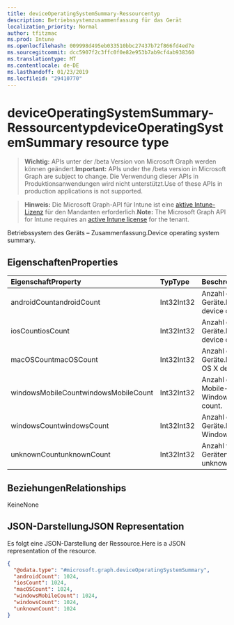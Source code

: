 ```yaml
---
title: deviceOperatingSystemSummary-Ressourcentyp
description: Betriebssystemzusammenfassung für das Gerät
localization_priority: Normal
author: tfitzmac
ms.prod: Intune
ms.openlocfilehash: 009998d495eb033510bbc27437b72f866fd4ed7e
ms.sourcegitcommit: dcc5907f2c3ffc0f0e82e953b7ab9cf4ab938360
ms.translationtype: MT
ms.contentlocale: de-DE
ms.lasthandoff: 01/23/2019
ms.locfileid: "29410770"
---
```

# <a name="deviceoperatingsystemsummary-resource-type"></a><span data-ttu-id="bb558-103">deviceOperatingSystemSummary-Ressourcentyp</span><span class="sxs-lookup"><span data-stu-id="bb558-103">deviceOperatingSystemSummary resource type</span></span>

> <span data-ttu-id="bb558-104">**Wichtig:** APIs unter der /beta Version von Microsoft Graph werden können geändert.</span><span class="sxs-lookup"><span data-stu-id="bb558-104">**Important:** APIs under the /beta version in Microsoft Graph are subject to change.</span></span> <span data-ttu-id="bb558-105">Die Verwendung dieser APIs in Produktionsanwendungen wird nicht unterstützt.</span><span class="sxs-lookup"><span data-stu-id="bb558-105">Use of these APIs in production applications is not supported.</span></span>

> <span data-ttu-id="bb558-106">**Hinweis:** Die Microsoft Graph-API für Intune ist eine [aktive Intune-Lizenz](https://go.microsoft.com/fwlink/?linkid=839381) für den Mandanten erforderlich.</span><span class="sxs-lookup"><span data-stu-id="bb558-106">**Note:** The Microsoft Graph API for Intune requires an [active Intune license](https://go.microsoft.com/fwlink/?linkid=839381) for the tenant.</span></span>

<span data-ttu-id="bb558-107">Betriebssystem des Geräts – Zusammenfassung.</span><span class="sxs-lookup"><span data-stu-id="bb558-107">Device operating system summary.</span></span>

## <a name="properties"></a><span data-ttu-id="bb558-108">Eigenschaften</span><span class="sxs-lookup"><span data-stu-id="bb558-108">Properties</span></span>
|<span data-ttu-id="bb558-109">Eigenschaft</span><span class="sxs-lookup"><span data-stu-id="bb558-109">Property</span></span>|<span data-ttu-id="bb558-110">Typ</span><span class="sxs-lookup"><span data-stu-id="bb558-110">Type</span></span>|<span data-ttu-id="bb558-111">Beschreibung</span><span class="sxs-lookup"><span data-stu-id="bb558-111">Description</span></span>|
|:---|:---|:---|
|<span data-ttu-id="bb558-112">androidCount</span><span class="sxs-lookup"><span data-stu-id="bb558-112">androidCount</span></span>|<span data-ttu-id="bb558-113">Int32</span><span class="sxs-lookup"><span data-stu-id="bb558-113">Int32</span></span>|<span data-ttu-id="bb558-114">Anzahl der Android-Geräte.</span><span class="sxs-lookup"><span data-stu-id="bb558-114">Number of android device count.</span></span>|
|<span data-ttu-id="bb558-115">iosCount</span><span class="sxs-lookup"><span data-stu-id="bb558-115">iosCount</span></span>|<span data-ttu-id="bb558-116">Int32</span><span class="sxs-lookup"><span data-stu-id="bb558-116">Int32</span></span>|<span data-ttu-id="bb558-117">Anzahl der iOS-Geräte.</span><span class="sxs-lookup"><span data-stu-id="bb558-117">Number of iOS device count.</span></span>|
|<span data-ttu-id="bb558-118">macOSCount</span><span class="sxs-lookup"><span data-stu-id="bb558-118">macOSCount</span></span>|<span data-ttu-id="bb558-119">Int32</span><span class="sxs-lookup"><span data-stu-id="bb558-119">Int32</span></span>|<span data-ttu-id="bb558-120">Anzahl der Mac OS X-Geräte.</span><span class="sxs-lookup"><span data-stu-id="bb558-120">Number of Mac OS X device count.</span></span>|
|<span data-ttu-id="bb558-121">windowsMobileCount</span><span class="sxs-lookup"><span data-stu-id="bb558-121">windowsMobileCount</span></span>|<span data-ttu-id="bb558-122">Int32</span><span class="sxs-lookup"><span data-stu-id="bb558-122">Int32</span></span>|<span data-ttu-id="bb558-123">Anzahl der Windows Mobile-Geräte.</span><span class="sxs-lookup"><span data-stu-id="bb558-123">Number of Windows mobile device count.</span></span>|
|<span data-ttu-id="bb558-124">windowsCount</span><span class="sxs-lookup"><span data-stu-id="bb558-124">windowsCount</span></span>|<span data-ttu-id="bb558-125">Int32</span><span class="sxs-lookup"><span data-stu-id="bb558-125">Int32</span></span>|<span data-ttu-id="bb558-126">Anzahl der Windows-Geräte.</span><span class="sxs-lookup"><span data-stu-id="bb558-126">Number of Windows device count.</span></span>|
|<span data-ttu-id="bb558-127">unknownCount</span><span class="sxs-lookup"><span data-stu-id="bb558-127">unknownCount</span></span>|<span data-ttu-id="bb558-128">Int32</span><span class="sxs-lookup"><span data-stu-id="bb558-128">Int32</span></span>|<span data-ttu-id="bb558-129">Anzahl von unbekannten Geräten.</span><span class="sxs-lookup"><span data-stu-id="bb558-129">Number of unknown device count.</span></span>|

## <a name="relationships"></a><span data-ttu-id="bb558-130">Beziehungen</span><span class="sxs-lookup"><span data-stu-id="bb558-130">Relationships</span></span>
<span data-ttu-id="bb558-131">Keine</span><span class="sxs-lookup"><span data-stu-id="bb558-131">None</span></span>

## <a name="json-representation"></a><span data-ttu-id="bb558-132">JSON-Darstellung</span><span class="sxs-lookup"><span data-stu-id="bb558-132">JSON Representation</span></span>
<span data-ttu-id="bb558-133">Es folgt eine JSON-Darstellung der Ressource.</span><span class="sxs-lookup"><span data-stu-id="bb558-133">Here is a JSON representation of the resource.</span></span>
<!-- {
  "blockType": "resource",
  "@odata.type": "microsoft.graph.deviceOperatingSystemSummary"
}
-->
``` json
{
  "@odata.type": "#microsoft.graph.deviceOperatingSystemSummary",
  "androidCount": 1024,
  "iosCount": 1024,
  "macOSCount": 1024,
  "windowsMobileCount": 1024,
  "windowsCount": 1024,
  "unknownCount": 1024
}
```




